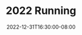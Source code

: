 ---
title: "2022 Running"
date: 2022-12-31T16:30:00-08:00
tags: ["running", "running-annual"]
total_miles_run: 177.9
total_runs: 39
total_minutes: 1550
partial_data: false
---